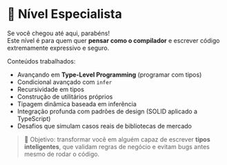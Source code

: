 # 🧠 Nível Especialista

Se você chegou até aqui, parabéns!  
Este nível é para quem quer **pensar como o compilador** e escrever código extremamente expressivo e seguro.

Conteúdos trabalhados:
- Avançando em **Type-Level Programming** (programar com tipos)
- Condicional avançado com `infer`
- Recursividade em tipos
- Construção de utilitários próprios
- Tipagem dinâmica baseada em inferência
- Integração profunda com padrões de design (SOLID aplicado a TypeScript)
- Desafios que simulam casos reais de bibliotecas de mercado

> 🎯 Objetivo: transformar você em alguém capaz de escrever **tipos inteligentes**, que validam regras de negócio e evitam bugs antes mesmo de rodar o código.
